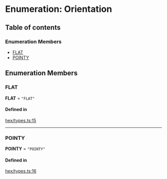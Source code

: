 # Enumeration: Orientation

## Table of contents

### Enumeration Members

- [FLAT](Orientation.md#FLAT)
- [POINTY](Orientation.md#POINTY)

## Enumeration Members

### <a id="FLAT" name="FLAT"></a> FLAT

 **FLAT** = ``"FLAT"``

#### Defined in

[hex/types.ts:15](https://github.com/flauwekeul/honeycomb/blob/3be8e81/src/hex/types.ts#L15)

___

### <a id="POINTY" name="POINTY"></a> POINTY

 **POINTY** = ``"POINTY"``

#### Defined in

[hex/types.ts:16](https://github.com/flauwekeul/honeycomb/blob/3be8e81/src/hex/types.ts#L16)
